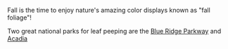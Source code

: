 Fall is the time to enjoy nature's amazing color displays known as "fall foliage"!

Two great national parks for leaf peeping are 
the [Blue Ridge Parkway](http://www.nps.gov/blri/index.htm) 
and [Acadia](http://www.nps.gov/acad/index.htm)